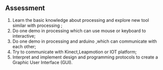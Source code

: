## Assessment

1. Learn the basic knowledge about processing and explore new tool similar with processing ;
2. Do one demo in processing which can use mouse or keyboard to interactive;
3. Do one demo in processing and arduino ,which can communicate with each other;
4. Try to communicate with Kinect,Leapmotion or IOT platform;
5. Interpret and implement design and programming protocols to create a Graphic User Interface (GUI).


